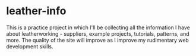 # leather-info

This is a practice project in which I'll be collecting all the information I have about leatherworking - suppliers, example projects, tutorials, patterns, and more.
The quality of the site will improve as I improve my rudimentary web development skills.